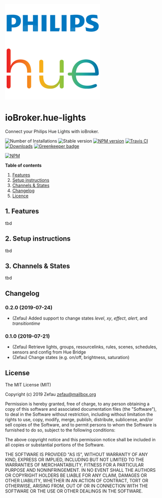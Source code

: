 ![Logo](admin/hue-lights.png)
# ioBroker.hue-lights
Connect your Philips Hue Lights with ioBroker.

![Number of Installations](http://iobroker.live/badges/hue-lights-installed.svg)
![Stable version](http://iobroker.live/badges/hue-lights-stable.svg)
[![NPM version](http://img.shields.io/npm/v/iobroker.hue-lights.svg)](https://www.npmjs.com/package/iobroker.hue-lights)
[![Travis CI](https://travis-ci.org/Zefau/ioBroker.hue-lights.svg?branch=master)](https://travis-ci.org/Zefau/ioBroker.hue-lights)
[![Downloads](https://img.shields.io/npm/dm/iobroker.hue-lights.svg)](https://www.npmjs.com/package/iobroker.hue-lights)
[![Greenkeeper badge](https://badges.greenkeeper.io/Zefau/ioBroker.hue-lights.svg)](https://greenkeeper.io/)

[![NPM](https://nodei.co/npm/iobroker.hue-lights.png?downloads=true)](https://nodei.co/npm/iobroker.hue-lights/) 


**Table of contents**
1. [Features](#1-features)
2. [Setup instructions](#2-setup-instructions)
3. [Channels & States](#3-channels--states)
4. [Changelog](#changelog)
5. [Licence](#license)


## 1. Features
tbd

## 2. Setup instructions
tbd

## 3. Channels & States
tbd

## Changelog

### 0.2.0 (2019-07-24)
- (Zefau) Added support to change states _level_, _xy_, _effect_, _alert_, and _transitiontime_

### 0.1.0 (2019-07-21)
- (Zefau) Retrieve lights, groups, resourcelinks, rules, scenes, schedules, sensors and config from Hue Bridge
- (Zefau) Change states (e.g. on/off, brightness, saturation)


## License
The MIT License (MIT)

Copyright (c) 2019 Zefau <zefau@mailbox.org>

Permission is hereby granted, free of charge, to any person obtaining a copy
of this software and associated documentation files (the "Software"), to deal
in the Software without restriction, including without limitation the rights
to use, copy, modify, merge, publish, distribute, sublicense, and/or sell
copies of the Software, and to permit persons to whom the Software is
furnished to do so, subject to the following conditions:

The above copyright notice and this permission notice shall be included in
all copies or substantial portions of the Software.

THE SOFTWARE IS PROVIDED "AS IS", WITHOUT WARRANTY OF ANY KIND, EXPRESS OR
IMPLIED, INCLUDING BUT NOT LIMITED TO THE WARRANTIES OF MERCHANTABILITY,
FITNESS FOR A PARTICULAR PURPOSE AND NONINFRINGEMENT. IN NO EVENT SHALL THE
AUTHORS OR COPYRIGHT HOLDERS BE LIABLE FOR ANY CLAIM, DAMAGES OR OTHER
LIABILITY, WHETHER IN AN ACTION OF CONTRACT, TORT OR OTHERWISE, ARISING FROM,
OUT OF OR IN CONNECTION WITH THE SOFTWARE OR THE USE OR OTHER DEALINGS IN
THE SOFTWARE.
